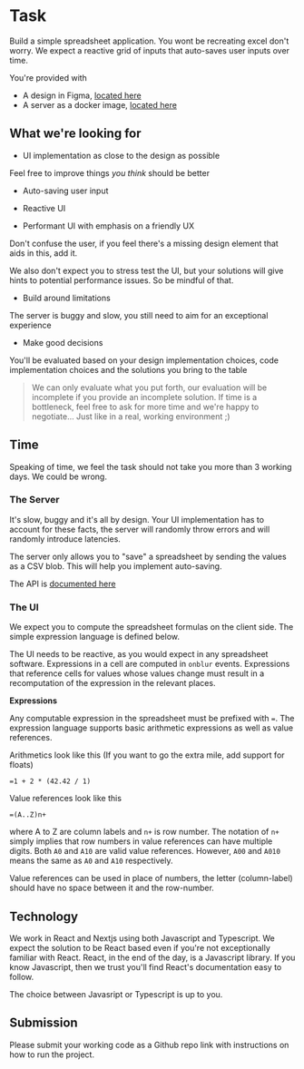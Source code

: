 # Task

Build a simple spreadsheet application. You wont be recreating excel don't worry. We expect
a reactive grid of inputs that auto-saves user inputs over time.

You're provided with

- A design in Figma, [located here]()
- A server as a docker image, [located here](https://hub.docker.com/r/stakingrewards/engineering-frontend-challenge)

## What we're looking for

- UI implementation as close to the design as possible

Feel free to improve things _you think_ should be better

- Auto-saving user input

- Reactive UI

- Performant UI with emphasis on a friendly UX

Don't confuse the user, if you feel there's a missing design element that aids in this, add it.

We also don't expect you to stress test the UI, but your solutions
will give hints to potential performance issues. So be mindful of that.

- Build around limitations

The server is buggy and slow, you still need to aim for an exceptional experience

- Make good decisions

You'll be evaluated based on your design implementation choices, code implementation choices and
the solutions you bring to the table

> We can only evaluate what you put forth, our evaluation will be incomplete if you provide an incomplete solution. If time is a bottleneck, feel free to ask for more time and we're happy to negotiate... Just like in a real, working environment ;)

## Time

Speaking of time, we feel the task should not take you more than 3 working days.
We could be wrong.

### The Server

It's slow, buggy and it's all by design. Your UI implementation has to account for these
facts, the server will randomly throw errors and will randomly introduce latencies.

The server only allows you to "save" a spreadsheet by sending the values as a CSV blob. This
will help you implement auto-saving.

The API is [documented here](./api.md)

### The UI

We expect you to compute the spreadsheet formulas on the client side. The simple expression
language is defined below.

The UI needs to be reactive, as you would expect in any spreadsheet software. Expressions in
a cell are computed in `onblur` events. Expressions that reference cells for values whose values
change must result in a recomputation of the expression in the relevant places.

**Expressions**

Any computable expression in the spreadsheet must be prefixed with `=`. The expression
language supports basic arithmetic expressions as well as value references.

Arithmetics look like this (If you want to go the extra mile, add support for floats)

```
=1 + 2 * (42.42 / 1)
```

Value references look like this

```
=(A..Z)n+
```

where A to Z are column labels and `n+` is row number. The notation of `n+` simply
implies that row numbers in value references can have multiple digits. Both `A0`
and `A10` are valid value references. However, `A00` and `A010` means the same as `A0` and `A10` respectively.

Value references can be used in place of numbers, the letter (column-label) should have no
space between it and the row-number.

## Technology

We work in React and Nextjs using both Javascript and Typescript. We expect the solution to be React based even if you're
not exceptionally familiar with React. React, in the end of the day, is a Javascript library. If you know Javascript, then
we trust you'll find React's documentation easy to follow.

The choice between Javasript or Typescript is up to you.

## Submission

Please submit your working code as a Github repo link with instructions on how to run the project.
